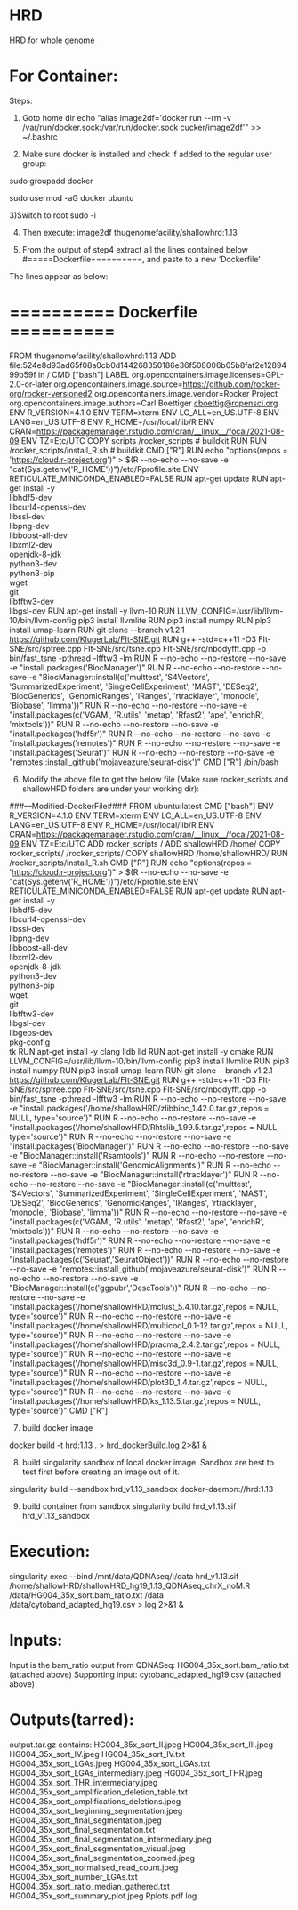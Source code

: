 # HRD
HRD for whole genome
# For Container:
Steps:
1) Goto home dir
echo "alias image2df='docker run --rm -v /var/run/docker.sock:/var/run/docker.sock cucker/image2df'" >> ~/.bashrc

2) Make sure docker is installed and check if added to the regular user group:

sudo groupadd docker

sudo usermod -aG docker ubuntu


3)Switch to root
sudo -i

4) Then execute:
image2df thugenomefacility/shallowhrd:1.13

5) From the output of step4 extract all the lines contained below #=====Dockerfile==========, and paste to a new ‘Dockerfile’

The lines appear as below:
# ========== Dockerfile ==========
FROM thugenomefacility/shallowhrd:1.13
ADD file:524e8d93ad65f08a0cb0d144268350186e36f508006b05b8faf2e1289499b59f in /
CMD ["bash"]
LABEL org.opencontainers.image.licenses=GPL-2.0-or-later org.opencontainers.image.source=https://github.com/rocker-org/rocker-versioned2 org.opencontainers.image.vendor=Rocker Project org.opencontainers.image.authors=Carl Boettiger <cboettig@ropensci.org>
ENV R_VERSION=4.1.0
ENV TERM=xterm
ENV LC_ALL=en_US.UTF-8
ENV LANG=en_US.UTF-8
ENV R_HOME=/usr/local/lib/R
ENV CRAN=https://packagemanager.rstudio.com/cran/__linux__/focal/2021-08-09
ENV TZ=Etc/UTC
COPY scripts /rocker_scripts # buildkit
RUN RUN /rocker_scripts/install_R.sh # buildkit
CMD ["R"]
RUN echo "options(repos = 'https://cloud.r-project.org')" > $(R --no-echo --no-save -e "cat(Sys.getenv('R_HOME'))")/etc/Rprofile.site
ENV RETICULATE_MINICONDA_ENABLED=FALSE
RUN apt-get update
RUN apt-get install -y\
     libhdf5-dev\
     libcurl4-openssl-dev\
     libssl-dev\
     libpng-dev\
     libboost-all-dev\
     libxml2-dev\
     openjdk-8-jdk\
     python3-dev\
     python3-pip\
     wget\
     git\
     libfftw3-dev\
     libgsl-dev
RUN apt-get install -y llvm-10
RUN LLVM_CONFIG=/usr/lib/llvm-10/bin/llvm-config pip3 install llvmlite
RUN pip3 install numpy
RUN pip3 install umap-learn
RUN git clone --branch v1.2.1 https://github.com/KlugerLab/FIt-SNE.git
RUN g++ -std=c++11 -O3 FIt-SNE/src/sptree.cpp FIt-SNE/src/tsne.cpp FIt-SNE/src/nbodyfft.cpp  -o bin/fast_tsne -pthread -lfftw3 -lm
RUN R --no-echo --no-restore --no-save -e "install.packages('BiocManager')"
RUN R --no-echo --no-restore --no-save -e "BiocManager::install(c('multtest', 'S4Vectors', 'SummarizedExperiment', 'SingleCellExperiment', 'MAST', 'DESeq2', 'BiocGenerics', 'GenomicRanges', 'IRanges', 'rtracklayer', 'monocle', 'Biobase', 'limma'))"
RUN R --no-echo --no-restore --no-save -e "install.packages(c('VGAM', 'R.utils', 'metap', 'Rfast2', 'ape', 'enrichR', 'mixtools'))"
RUN R --no-echo --no-restore --no-save -e "install.packages('hdf5r')"
RUN R --no-echo --no-restore --no-save -e "install.packages('remotes')"
RUN R --no-echo --no-restore --no-save -e "install.packages('Seurat')"
RUN R --no-echo --no-restore --no-save -e "remotes::install_github('mojaveazure/seurat-disk')"
CMD ["R"]
/bin/bash


6) Modify the above file to get the below file (Make sure rocker_scripts and shallowHRD folders are under your working dir):

###—Modified-DockerFile####
FROM ubuntu:latest
CMD ["bash"]
ENV R_VERSION=4.1.0
ENV TERM=xterm
ENV LC_ALL=en_US.UTF-8
ENV LANG=en_US.UTF-8
ENV R_HOME=/usr/local/lib/R
ENV CRAN=https://packagemanager.rstudio.com/cran/__linux__/focal/2021-08-09
ENV TZ=Etc/UTC
ADD rocker_scripts /
ADD shallowHRD /home/
COPY rocker_scripts/ /rocker_scripts/
COPY shallowHRD /home/shallowHRD/
RUN /rocker_scripts/install_R.sh
CMD ["R"]
RUN echo "options(repos = 'https://cloud.r-project.org')" > $(R --no-echo --no-save -e "cat(Sys.getenv('R_HOME'))")/etc/Rprofile.site
ENV RETICULATE_MINICONDA_ENABLED=FALSE
RUN apt-get update
RUN apt-get install -y\
     libhdf5-dev\
     libcurl4-openssl-dev\
     libssl-dev\
     libpng-dev\
     libboost-all-dev\
     libxml2-dev\
     openjdk-8-jdk\
     python3-dev\
     python3-pip\
     wget\
     git\
     libfftw3-dev\
     libgsl-dev\
     libgeos-dev\
     pkg-config\
     tk
RUN apt-get install -y clang lldb lld
RUN apt-get install -y cmake
RUN LLVM_CONFIG=/usr/lib/llvm-10/bin/llvm-config pip3 install llvmlite
RUN pip3 install numpy
RUN pip3 install umap-learn
RUN git clone --branch v1.2.1 https://github.com/KlugerLab/FIt-SNE.git
RUN g++ -std=c++11 -O3 FIt-SNE/src/sptree.cpp FIt-SNE/src/tsne.cpp FIt-SNE/src/nbodyfft.cpp  -o bin/fast_tsne -pthread -lfftw3 -lm
RUN R --no-echo --no-restore --no-save -e "install.packages('/home/shallowHRD/zlibbioc_1.42.0.tar.gz',repos = NULL, type='source')"
RUN R --no-echo --no-restore --no-save -e "install.packages('/home/shallowHRD/Rhtslib_1.99.5.tar.gz',repos = NULL, type='source')"
RUN R --no-echo --no-restore --no-save -e "install.packages('BiocManager')"
RUN R --no-echo --no-restore --no-save -e "BiocManager::install('Rsamtools')"
RUN R --no-echo --no-restore --no-save -e "BiocManager::install('GenomicAlignments')"
RUN R --no-echo --no-restore --no-save -e "BiocManager::install('rtracklayer')"
RUN R --no-echo --no-restore --no-save -e "BiocManager::install(c('multtest', 'S4Vectors', 'SummarizedExperiment', 'SingleCellExperiment', 'MAST', 'DESeq2', 'BiocGenerics', 'GenomicRanges', 'IRanges', 'rtracklayer', 'monocle', 'Biobase', 'limma'))"
RUN R --no-echo --no-restore --no-save -e "install.packages(c('VGAM', 'R.utils', 'metap', 'Rfast2', 'ape', 'enrichR', 'mixtools'))"
RUN R --no-echo --no-restore --no-save -e "install.packages('hdf5r')"
RUN R --no-echo --no-restore --no-save -e "install.packages('remotes')"
RUN R --no-echo --no-restore --no-save -e "install.packages(c('Seurat','SeuratObject'))"
RUN R --no-echo --no-restore --no-save -e "remotes::install_github('mojaveazure/seurat-disk')"
RUN R --no-echo --no-restore --no-save -e "BiocManager::install(c('ggpubr','DescTools'))"
RUN R --no-echo --no-restore --no-save -e "install.packages('/home/shallowHRD/mclust_5.4.10.tar.gz',repos = NULL, type='source')"
RUN R --no-echo --no-restore --no-save -e "install.packages('/home/shallowHRD/multicool_0.1-12.tar.gz',repos = NULL, type='source')"
RUN R --no-echo --no-restore --no-save -e "install.packages('/home/shallowHRD/pracma_2.4.2.tar.gz',repos = NULL, type='source')"
RUN R --no-echo --no-restore --no-save -e "install.packages('/home/shallowHRD/misc3d_0.9-1.tar.gz',repos = NULL, type='source')"
RUN R --no-echo --no-restore --no-save -e "install.packages('/home/shallowHRD/plot3D_1.4.tar.gz',repos = NULL, type='source')"
RUN R --no-echo --no-restore --no-save -e "install.packages('/home/shallowHRD/ks_1.13.5.tar.gz',repos = NULL, type='source')"
CMD ["R"]

7) build docker image

docker build -t hrd:1.13 . > hrd_dockerBuild.log 2>&1 &

8) build singularity sandbox of local docker image. Sandbox are best to test first before creating an image out of it.

singularity build --sandbox hrd_v1.13_sandbox docker-daemon://hrd:1.13

9) build container from sandbox
singularity build hrd_v1.13.sif hrd_v1.13_sandbox

# Execution:
singularity exec --bind /mnt/data/QDNAseq/:/data hrd_v1.13.sif /home/shallowHRD/shallowHRD_hg19_1.13_QDNAseq_chrX_noM.R /data/HG004_35x_sort.bam_ratio.txt /data /data/cytoband_adapted_hg19.csv  > log 2>&1 &

# Inputs:
Input is the bam_ratio output from QDNASeq: HG004_35x_sort.bam_ratio.txt (attached above)
Supporting input: cytoband_adapted_hg19.csv (attached above)

# Outputs(tarred):
output.tar.gz contains:
HG004_35x_sort_II.jpeg
HG004_35x_sort_III.jpeg
HG004_35x_sort_IV.jpeg
HG004_35x_sort_IV.txt
HG004_35x_sort_LGAs.jpeg
HG004_35x_sort_LGAs.txt
HG004_35x_sort_LGAs_intermediary.jpeg
HG004_35x_sort_THR.jpeg
HG004_35x_sort_THR_intermediary.jpeg
HG004_35x_sort_amplification_deletion_table.txt
HG004_35x_sort_amplifications_deletions.jpeg
HG004_35x_sort_beginning_segmentation.jpeg
HG004_35x_sort_final_segmentation.jpeg
HG004_35x_sort_final_segmentation.txt
HG004_35x_sort_final_segmentation_intermediary.jpeg
HG004_35x_sort_final_segmentation_visual.jpeg
HG004_35x_sort_final_segmentation_zoomed.jpeg
HG004_35x_sort_normalised_read_count.jpeg
HG004_35x_sort_number_LGAs.txt
HG004_35x_sort_ratio_median_gathered.txt
HG004_35x_sort_summary_plot.jpeg
Rplots.pdf
log









